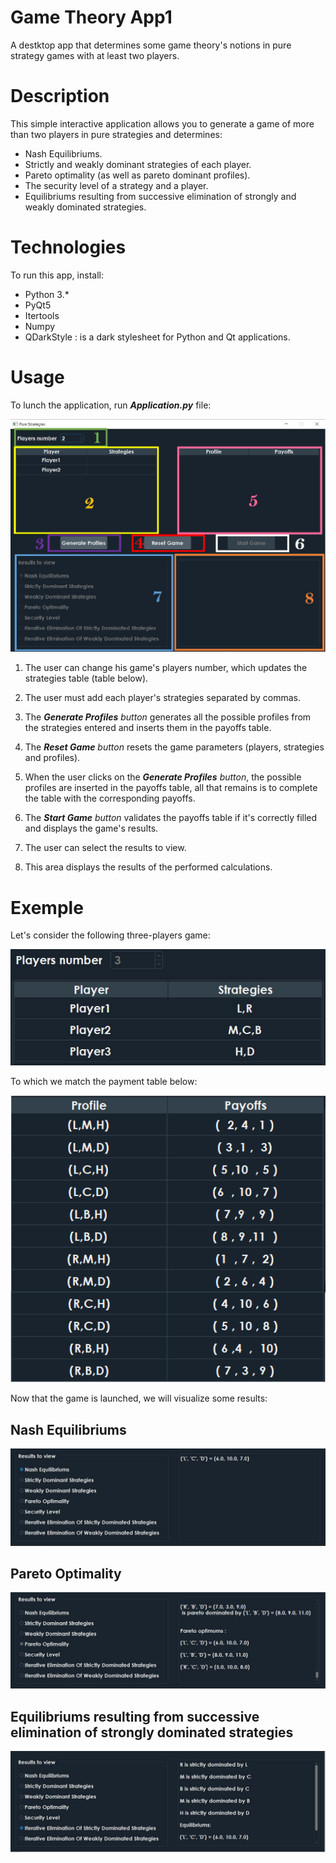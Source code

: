 # Game Theory App1

 A destktop app that determines some game theory's notions in pure strategy games with at least two players.

# Description

This simple interactive application allows you to generate a game of more than two players in pure strategies and determines:

* Nash Equilibriums.
* Strictly and weakly dominant strategies of each player.
* Pareto optimality (as well as pareto dominant profiles).
* The security level of a strategy and a player.
* Equilibriums resulting from successive elimination of strongly and weakly dominated strategies.


# Technologies
To run this app, install:

* Python 3.*
* PyQt5
* Itertools
* Numpy
* QDarkStyle : is a dark stylesheet for Python and Qt applications. 

# Usage

To lunch the application, run _**Application.py**_ file:

![interface](/README_images/interface.jpg)

1. The user can change his game's players number, which updates the strategies table (table below).

2. The user must add each player's strategies separated by commas.

3. The _**Generate Profiles** button_ generates all the possible profiles from the strategies entered and inserts them in the payoffs table.

4. The _**Reset Game** button_ resets the game parameters (players, strategies and profiles).

5. When the user clicks on the _**Generate Profiles** button_, the possible profiles are inserted in the payoffs table, all that remains is to complete the table with the corresponding payoffs.

6. The  _**Start Game** button_  validates the payoffs table if it's correctly filled and displays the game's results.

7. The user can select the results to view.

8. This area displays the results of the performed calculations.

# Exemple

Let's consider the following three-players game:

![interface](/README_images/players.jpg)


To which we match the payment table below:

![interface](/README_images/table.png)

Now that the game is launched, we will visualize some results:

## Nash Equilibriums

![interface](/README_images/nash.jpg)

## Pareto Optimality

![interface](/README_images/pareto.jpg)

## Equilibriums resulting from successive elimination of strongly dominated strategies

![interface](/README_images/equilibre.jpg)
